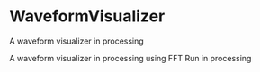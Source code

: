 # WaveformVisualizer
A waveform visualizer in processing

A waveform visualizer in processing using FFT
Run in processing
